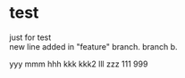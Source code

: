 test
====
just for test  
new line added in "feature" branch.
branch b.

yyy
mmm
hhh
kkk
kkk2
lll
zzz
111
999



